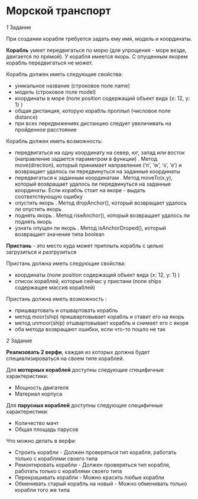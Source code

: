# Морской транспорт

_1_ Задание

При создании корабля требуется задать ему имя, модель и координаты.

**Корабль** умеет передвигаться по морю (для упрощения - море везде, двигается по прямой). У корабля имеется якорь. С опущенным якорем корабль передвигаться не может.

Корабль должен иметь следующие свойства:

-   уникальное название (строковое поле name)
-   модель (строковое поле model)
-   координаты в море (поле position содержащий объект вида {x: 12, y: 1} )
-   общая дистанция, которую корабль проплыл (числовое поле distance)
-   при всех передвижениях дистанцию следует увеличивать на пройденное расстояние

Корабль должен иметь возможность:

-   передвигаться на одну координату на север, юг, запад или восток (направление задается параметром в функции) . Метод move(direction), который принимает направление (‘n’, ‘w’, ‘s’, ‘e’) и возвращает удалось ли передвинуться на заданные координаты 
-   передвигаться к заданным координатам . Метод moveTo(x,y), который возвращает удалось ли передвинуться на заданные координаты. Если корабль стоит на якоре - выдать соответствующую ошибку 
-   опустить якорь . Метод dropAnchor(), который возвращает удалось ли опустить якорь 
-   поднять якорь . Метод riseAnchor(), который возвращает удалось ли поднять якорь 
-   узнать опущен ли якорь . Метод isAnchorDroped(), который возвращает значение типа boolean

**Пристань** - это место куда может приплыть корабль с целью загрузиться и разгрузиться

Пристань должна иметь следующие свойства:

-   координаты (поле position содержащий объект вида {x: 12, y: 1} )
-   список кораблей, которые сейчас у пристани (поле ships содержащее массив кораблей)

Пристань должна иметь возможность :

-   пришвартовать и отшвартовать корабль
-   метод moor(ship) пришвартовывает корабль и ставит его на якорь 
-   метод unmoor(ship) отшвартовывает корабль и снимает его с якоря 
-   оба метода возвращают ошибки, если что-то пошло не так

_2_ Задание

**Реализовать 2 верфи**, каждая из которых должна будет специализироваться на своем типе кораблей.

Для **моторных кораблей** доступны следующие специфичные характеристики:

-   Мощность двигателя
-   Материал корпуса

Для **парусных кораблей** доступны следующие специфичные характеристики:

-   Количество мачт
-   Общая площадь парусов

Что можно делать в верфи:

-   Строить корабли - Должен проверяться тип корабля, работать только с кораблями своего типа
-   Ремонтировать корабли - Должен проверяться тип корабля, работать только с кораблями своего типа
-   Перекрашивать корабли - Можно красить любые корабли
-   Обменивать старый корабль на новый - Можно обменивать только корабли того же типа
